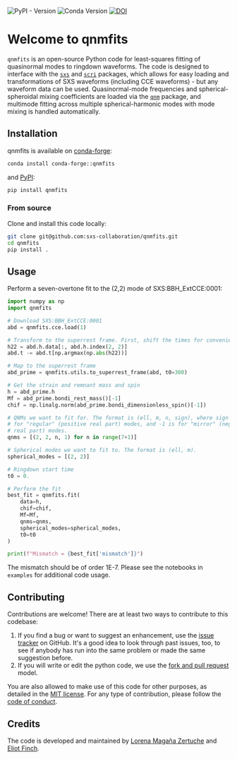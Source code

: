 ![PyPI - Version](https://img.shields.io/pypi/v/qnmfits)
![Conda Version](https://img.shields.io/conda/v/conda-forge/qnmfits)
[![DOI](https://zenodo.org/badge/DOI/10.5281/zenodo.14806974.svg)](https://doi.org/10.5281/zenodo.14806974)

# Welcome to qnmfits

`qnmfits` is an open-source Python code for least-squares fitting of quasinormal modes to ringdown waveforms.
The code is designed to interface with the [`sxs`](https://github.com/sxs-collaboration/sxs) and [`scri`](https://github.com/moble/scri) packages, which allows for easy loading and transformations of SXS waveforms (including CCE waveforms) - but any waveform data can be used.
Quasinormal-mode frequencies and spherical-spheroidal mixing coefficients are loaded via the [`qnm`](https://github.com/duetosymmetry/qnm) package, and multimode fitting across multiple spherical-harmonic modes with mode mixing is handled automatically.
<!-- Additionally, it is equipped with a 'greedy' algorithm that picks the most important modes to model based on their power contribution to the residual between numerical and model waveforms.  -->

## Installation

qnmfits is available on [conda-forge](https://anaconda.org/conda-forge/qnmfits):

```bash
conda install conda-forge::qnmfits
```

 and [PyPI](https://pypi.org/project/qnmfits/):

```bash
pip install qnmfits
```

### From source

Clone and install this code locally:

```bash
git clone git@github.com:sxs-collaboration/qnmfits.git
cd qnmfits
pip install .
```

<!-- ## Documentation

Automatically-generated API documentation is available on [Read the Docs: qnmfits](https://qnmfits.readthedocs.io/). -->

## Usage

Perform a seven-overtone fit to the (2,2) mode of SXS:BBH_ExtCCE:0001:

```python
import numpy as np
import qnmfits

# Download SXS:BBH_ExtCCE:0001
abd = qnmfits.cce.load(1)

# Transform to the superrest frame. First, shift the times for convenience:
h22 = abd.h.data[:, abd.h.index(2, 2)]
abd.t -= abd.t[np.argmax(np.abs(h22))]

# Map to the superrest frame
abd_prime = qnmfits.utils.to_superrest_frame(abd, t0=300)

# Get the strain and remnant mass and spin
h = abd_prime.h
Mf = abd_prime.bondi_rest_mass()[-1]
chif = np.linalg.norm(abd_prime.bondi_dimensionless_spin()[-1])

# QNMs we want to fit for. The format is (ell, m, n, sign), where sign is +1
# for "regular" (positive real part) modes, and -1 is for "mirror" (negative
# real part) modes.
qnms = [(2, 2, n, 1) for n in range(7+1)]

# Spherical modes we want to fit to. The format is (ell, m).
spherical_modes = [(2, 2)]

# Ringdown start time
t0 = 0.

# Perform the fit
best_fit = qnmfits.fit(
    data=h,
    chif=chif,
    Mf=Mf,
    qnms=qnms,
    spherical_modes=spherical_modes,
    t0=t0
)

print(f"Mismatch = {best_fit['mismatch']}")
```

The mismatch should be of order 1E-7.
Please see the notebooks in `examples` for additional code usage.

## Contributing

Contributions are welcome! There are at least two ways to contribute to this codebase:

1. If you find a bug or want to suggest an enhancement, use the [issue tracker](https://github.com/sxs-collaboration/qnmfits/issues) on GitHub. It's a good idea to look through past issues, too, to see if anybody has run into the same problem or made the same suggestion before.
2. If you will write or edit the python code, we use the [fork and pull request](https://help.github.com/articles/creating-a-pull-request-from-a-fork/) model.

You are also allowed to make use of this code for other purposes, as detailed in the [MIT license](LICENSE). For any type of contribution, please follow the [code of conduct](CODE_OF_CONDUCT.md).

<!-- ## Citing this code

If this package contributes to a project that leads to a publication,
please acknowledge this by citing the `qnmfits` article in. -->

## Credits

The code is developed and maintained by [Lorena Magaña Zertuche](https://github.com/lmagana3) and [Eliot Finch](https://github.com/eliotfinch).
